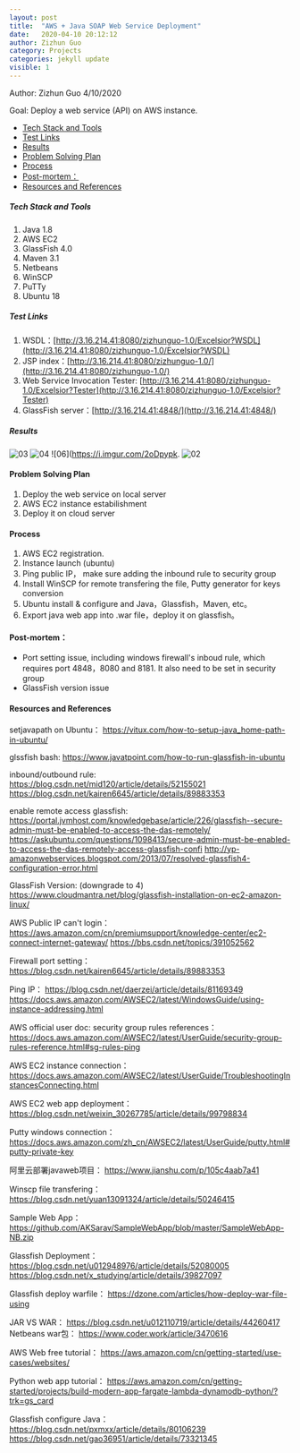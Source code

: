 ```yaml
---
layout: post
title:  "AWS + Java SOAP Web Service Deployment"
date:   2020-04-10 20:12:12
author: Zizhun Guo
category: Projects
categories: jekyll update
visible: 1
---
```


Author: Zizhun Guo 4/10/2020

Goal:
Deploy a web service (API) on AWS instance.
<!-- MarkdownTOC -->

- [Tech Stack and Tools](#tech-stack-and-tools)
- [Test Links](#test-links)
- [Results](#results)
- [Problem Solving Plan](#problem-solving-plan)
- [Process](#process)
- [Post-mortem：](#post-mortem%EF%BC%9A)
- [Resources and References](#resources-and-references)

<!-- /MarkdownTOC -->


##### Tech Stack and Tools
1. Java 1.8
2. AWS EC2
3. GlassFish 4.0
4. Maven 3.1
5. Netbeans
6. WinSCP
7. PuTTy
8. Ubuntu 18

##### Test Links
1. WSDL：[http://3.16.214.41:8080/zizhunguo-1.0/Excelsior?WSDL](http://3.16.214.41:8080/zizhunguo-1.0/Excelsior?WSDL)
2. JSP index：[http://3.16.214.41:8080/zizhunguo-1.0/](http://3.16.214.41:8080/zizhunguo-1.0/)
3. Web Service Invocation Tester: [http://3.16.214.41:8080/zizhunguo-1.0/Excelsior?Tester](http://3.16.214.41:8080/zizhunguo-1.0/Excelsior?Tester)
4. GlassFish server：[http://3.16.214.41:4848/](http://3.16.214.41:4848/)

##### Results
![03](https://i.imgur.com/BUxtY1x.png)
![04](https://i.imgur.com/HuWKnee.png)
![06](https://i.imgur.com/2oDpypk.
![02](https://i.imgur.com/K7ISYWB.png)



#### Problem Solving Plan
1. Deploy the web service on local server
2. AWS EC2 instance estabilishment
3. Deploy it on cloud server

#### Process
1. AWS EC2 registration.
2. Instance launch (ubuntu)
2. Ping public IP， make sure adding the inbound rule to security group
3. Install WinSCP for remote transfering the file, Putty generator for keys conversion
4. Ubuntu install & configure and Java，Glassfish，Maven, etc。
5. Export java web app into .war file，deploy it on glassfish。

#### Post-mortem：
- Port setting issue, including windows firewall's inboud rule, which requires port 4848，8080 and 8181. It also need to be set in security group
- GlassFish version issue

#### Resources and References
setjavapath on Ubuntu：
https://vitux.com/how-to-setup-java_home-path-in-ubuntu/

glssfish bash:
https://www.javatpoint.com/how-to-run-glassfish-in-ubuntu

inbound/outbound rule:
https://blog.csdn.net/mid120/article/details/52155021
https://blog.csdn.net/kairen6645/article/details/89883353

enable remote access glassfish:
https://portal.jvmhost.com/knowledgebase/article/226/glassfish--secure-admin-must-be-enabled-to-access-the-das-remotely/
https://askubuntu.com/questions/1098413/secure-admin-must-be-enabled-to-access-the-das-remotely-access-glassfish-confi
http://yp-amazonwebservices.blogspot.com/2013/07/resolved-glassfish4-configuration-error.html

GlassFish Version: (downgrade to 4)
https://www.cloudmantra.net/blog/glassfish-installation-on-ec2-amazon-linux/


AWS Public IP can't login：
https://aws.amazon.com/cn/premiumsupport/knowledge-center/ec2-connect-internet-gateway/
https://bbs.csdn.net/topics/391052562

Firewall port setting：
https://blog.csdn.net/kairen6645/article/details/89883353

Ping IP：
https://blog.csdn.net/daerzei/article/details/81169349
https://docs.aws.amazon.com/AWSEC2/latest/WindowsGuide/using-instance-addressing.html

AWS official user doc: security group rules references：
https://docs.aws.amazon.com/AWSEC2/latest/UserGuide/security-group-rules-reference.html#sg-rules-ping

AWS EC2 instance connection：
https://docs.aws.amazon.com/AWSEC2/latest/UserGuide/TroubleshootingInstancesConnecting.html

AWS EC2 web app deployment：
https://blog.csdn.net/weixin_30267785/article/details/99798834

Putty windows connection：
https://docs.aws.amazon.com/zh_cn/AWSEC2/latest/UserGuide/putty.html#putty-private-key

阿里云部署javaweb项目：
https://www.jianshu.com/p/105c4aab7a41

Winscp file transfering：
https://blog.csdn.net/yuan13091324/article/details/50246415

Sample Web App：
https://github.com/AKSarav/SampleWebApp/blob/master/SampleWebApp-NB.zip

Glassfish Deployment：
https://blog.csdn.net/u012948976/article/details/52080005
https://blog.csdn.net/x_studying/article/details/39827097

Glassfish deploy warfile：
https://dzone.com/articles/how-deploy-war-file-using

JAR VS WAR：
https://blog.csdn.net/u012110719/article/details/44260417
Netbeans war包：
https://www.coder.work/article/3470616

AWS Web free tutorial：
https://aws.amazon.com/cn/getting-started/use-cases/websites/

Python web app tutorial：
https://aws.amazon.com/cn/getting-started/projects/build-modern-app-fargate-lambda-dynamodb-python/?trk=gs_card

Glassfish configure Java：
https://blog.csdn.net/pxmxx/article/details/80106239
https://blog.csdn.net/gao36951/article/details/73321345